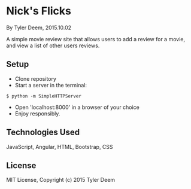Nick's Flicks
==========

By Tyler Deem, 2015.10.02

A simple movie review site that allows users to add a review for a movie, and view a list of other users reviews.

Setup
----------
* Clone repository
* Start a server in the terminal:
```
$ python -m SimpleHTTPServer
```
* Open 'localhost:8000' in a browser of your choice
* Enjoy responsibly.

Technologies Used
----------
JavaScript, Angular, HTML, Bootstrap, CSS

License
----------
MIT License, Copyright (c) 2015 Tyler Deem

